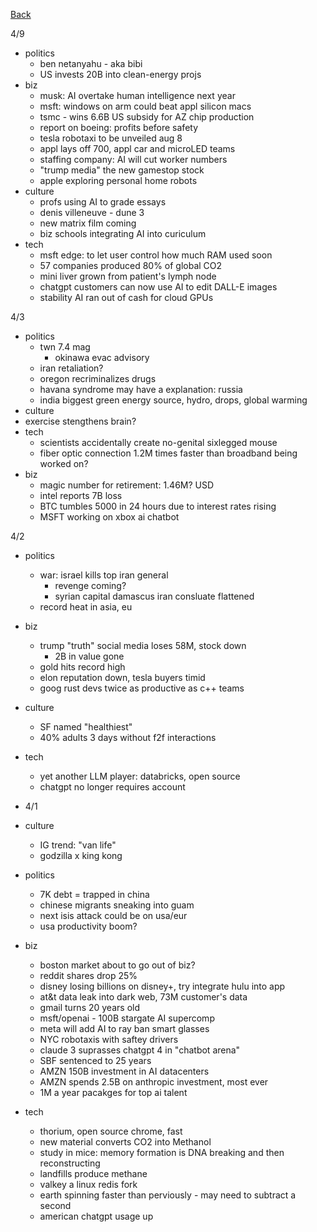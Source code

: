 [Back](./index.md)

4/9
- politics
  - ben netanyahu - aka bibi
  - US invests 20B into clean-energy projs
- biz
  - musk: AI overtake human intelligence next year
  - msft: windows on arm could beat appl silicon macs
  - tsmc - wins 6.6B US subsidy for AZ chip production
  - report on boeing: profits before safety
  - tesla robotaxi to be unveiled aug 8
  - appl lays off 700, appl car and microLED teams
  - staffing company: AI will cut worker numbers
  - "trump media" the new gamestop stock
  - apple exploring personal home robots
- culture
  - profs using AI to grade essays
  - denis villeneuve - dune 3
  - new matrix film coming
  - biz schools integrating AI into curiculum
- tech
  - msft edge: to let user control how much RAM used soon
  - 57 companies produced 80% of global CO2
  - mini liver grown from patient's lymph node
  - chatgpt customers can now use AI to edit DALL-E images
  - stability AI ran out of cash for cloud GPUs

4/3
- politics
  - twn 7.4 mag
    - okinawa evac advisory
  -  iran retaliation?
  - oregon recriminalizes drugs
  - havana syndrome may have a explanation: russia
  - india biggest green energy source, hydro, drops, global warming
- culture
 - exercise stengthens brain?
- tech
  - scientists accidentally create no-genital sixlegged mouse
  - fiber optic connection 1.2M times faster than broadband being worked on?
- biz
  - magic number for retirement: 1.46M? USD
  - intel reports 7B loss
  - BTC tumbles 5000 in 24 hours due to interest rates rising
  - MSFT working on xbox ai chatbot


4/2
- politics
  - war: israel kills top iran general
    - revenge coming?
    - syrian capital damascus iran consluate flattened
  - record heat in asia, eu
- biz
  - trump "truth" social media loses 58M, stock down
    - 2B in value gone
  - gold hits record high
  - elon reputation down, tesla buyers timid
  - goog rust devs twice as productive as c++ teams
- culture
  - SF named "healthiest"
  - 40% adults 3 days without f2f interactions
- tech
  - yet another LLM player: databricks, open source
  - chatgpt no longer requires account

- 4/1
- culture
  - IG trend: "van life"
  - godzilla x king kong
- politics
  - 7K debt = trapped in china
  - chinese migrants sneaking into guam
  - next isis attack could be on usa/eur
  - usa productivity boom?
- biz
  - boston market about to go out of biz?
  - reddit shares drop 25%
  - disney losing billions on disney+, try integrate hulu into app
  - at&t data leak into dark web, 73M customer's data
  - gmail turns 20 years old
  - msft/openai - 100B stargate AI supercomp
  - meta will add AI to ray ban smart glasses
  - NYC robotaxis with saftey drivers
  - claude 3 suprasses chatgpt 4 in "chatbot arena"
  - SBF sentenced to 25 years
  - AMZN 150B investment in AI datacenters
  - AMZN spends 2.5B on anthropic investment, most ever
  - 1M a year pacakges for top ai talent
- tech
  - thorium, open source chrome, fast
  - new material converts CO2 into Methanol
  - study in mice: memory formation is DNA breaking and then reconstructing
  - landfills produce methane
  - valkey a linux redis fork
  - earth spinning faster than perviously - may need to subtract a second
  - american chatgpt usage up